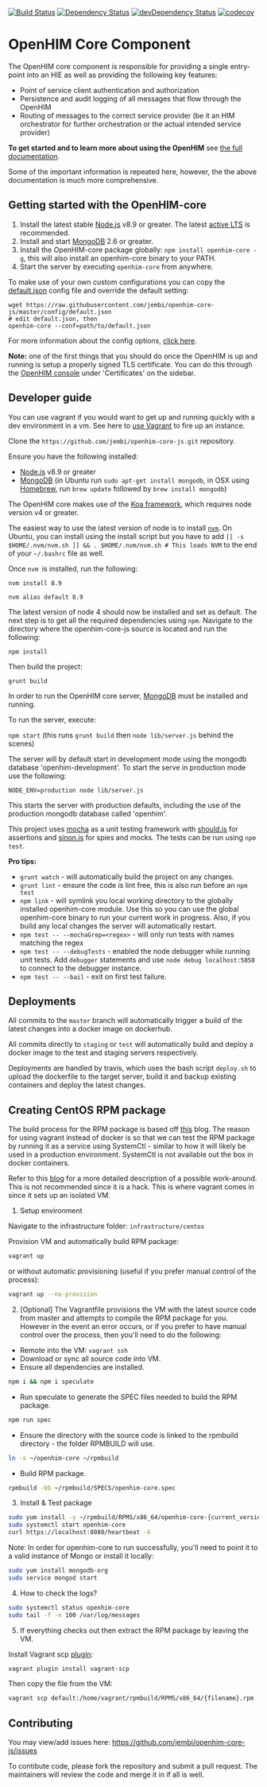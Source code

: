 [![Build Status](https://travis-ci.org/jembi/openhim-core-js.png?branch=master)](https://travis-ci.org/jembi/openhim-core-js) [![Dependency Status](https://david-dm.org/jembi/openhim-core-js.png)](https://david-dm.org/jembi/openhim-core-js) [![devDependency Status](https://david-dm.org/jembi/openhim-core-js/dev-status.png)](https://david-dm.org/jembi/openhim-core-js#info=devDependencies) [![codecov](https://codecov.io/gh/jembi/openhim-core-js/branch/master/graph/badge.svg)](https://codecov.io/gh/jembi/openhim-core-js)

OpenHIM Core Component
======================

The OpenHIM core component is responsible for providing a single entry-point into an HIE as well as providing the following key features:

* Point of service client authentication and authorization
* Persistence and audit logging of all messages that flow through the OpenHIM
* Routing of messages to the correct service provider (be it an HIM orchestrator for further orchestration or the actual intended service provider)

**To get started and to learn more about using the OpenHIM** see [the full documentation](http://openhim.rtfd.org).

Some of the important information is repeated here, however, the the above documentation is much more comprehensive.

Getting started with the OpenHIM-core
-------------------------------------

1. Install the latest stable [Node.js](http://nodejs.org/) v8.9 or greater. The latest [active LTS](https://github.com/nodejs/LTS) is recommended.
2. Install and start [MongoDB](http://www.mongodb.org/) 2.6 or greater.
3. Install the OpenHIM-core package globally: `npm install openhim-core -g`, this will also install an openhim-core binary to your PATH.
4. Start the server by executing `openhim-core` from anywhere.

To make use of your own custom configurations you can copy the [default.json](https://github.com/jembi/openhim-core-js/blob/master/config/default.json) config file and override the default setting:

```
wget https://raw.githubusercontent.com/jembi/openhim-core-js/master/config/default.json
# edit default.json, then
openhim-core --conf=path/to/default.json
```

For more information about the config options, [click here](https://github.com/jembi/openhim-core-js/blob/master/config/config.md).

**Note:** one of the first things that you should do once the OpenHIM is up and running is setup a properly signed TLS certificate. You can do this through the [OpenHIM console](https://github.com/jembi/openhim-console) under 'Certificates' on the sidebar.

Developer guide
---------------

You can use vagrant if you would want to get up and running quickly with a dev environment in a vm. See here to [use Vagrant](https://github.com/jembi/openhim-core-js/wiki/Running-the-OpenHIM-using-Vagrant) to fire up an instance.

Clone the `https://github.com/jembi/openhim-core-js.git` repository.

Ensure you have the following installed:
* [Node.js](http://nodejs.org/) v8.9 or greater
* [MongoDB](http://www.mongodb.org/) (in Ubuntu run `sudo apt-get install mongodb`, in OSX using [Homebrew](http://brew.sh), run `brew update` followed by `brew install mongodb`)

The OpenHIM core makes use of the [Koa framework](http://koajs.com/), which requires node version v4 or greater.

The easiest way to use the latest version of node is to install [`nvm`](https://github.com/creationix/nvm). On Ubuntu, you can install using the install script but you have to add `[[ -s $HOME/.nvm/nvm.sh ]] && . $HOME/.nvm/nvm.sh # This loads NVM` to the end of your `~/.bashrc` file as well.

Once `nvm `is installed, run the following:

`nvm install 8.9`

`nvm alias default 8.9`

The latest version of node 4 should now be installed and set as default. The next step is to get all the required dependencies using `npm`. Navigate to the directory where the openhim-core-js source is located and run the following:

`npm install`

Then build the project:

`grunt build`

In order to run the OpenHIM core server, [MongoDB](http://www.mongodb.org/) must be installed and running.

To run the server, execute:

`npm start` (this runs `grunt build` then `node lib/server.js` behind the scenes)

The server will by default start in development mode using the mongodb database 'openhim-development'. To start the serve in production mode use the following:

`NODE_ENV=production node lib/server.js`

This starts the server with production defaults, including the use of the production mongodb database called 'openhim'.

This project uses [mocha](https://mochajs.org/) as a unit testing framework with [should.js](https://github.com/visionmedia/should.js/) for assertions and [sinon.js](http://sinonjs.org/) for spies and mocks. The tests can be run using `npm test`.

**Pro tips:**

* `grunt watch` - will automatically build the project on any changes.
* `grunt lint` - ensure the code is lint free, this is also run before an `npm test`
* `npm link` - will symlink you local working directory to the globally installed openhim-core module. Use this so you can use the global openhim-core binary to run your current work in progress. Also, if you build any local changes the server will automatically restart.
* `npm test -- --mochaGrep=<regex>` - will only run tests with names matching the regex
* `npm test -- --debugTests` - enabled the node debugger while running unit tests. Add `debugger` statements and use `node debug localhost:5858` to connect to the debugger instance.
* `npm test -- --bail` - exit on first test failure.

Deployments
------------

All commits to the `master` branch will automatically trigger a build of the latest changes into a docker image on dockerhub.

All commits directly to `staging` or `test` will automatically build and deploy a docker image to the test and staging servers respectively.

Deployments are handled by travis, which uses the bash script `deploy.sh` to upload the dockerfile to the target server, build it and backup existing containers and deploy the latest changes.

## Creating CentOS RPM package

The build process for the RPM package is based off [this](https://github.com/bbc/speculate/wiki/Packaging-a-Node.js-project-as-an-RPM-for-CentOS-7) blog. The reason for using vagrant instead of docker is so that we can test the RPM package by running it as a service using SystemCtl - similar to how it will likely be used in a production environment. SystemCtl is not available out the box in docker containers.

Refer to this [blog](https://developers.redhat.com/blog/2014/05/05/running-systemd-within-docker-container/) for a more detailed description of a possible work-around. This is not recommended since it is a hack. This is where vagrant comes in since it sets up an isolated VM.

1. Setup environment

Navigate to the infrastructure folder: `infrastructure/centos`

Provision VM and automatically build RPM package:
```bash
vagrant up
```
or without automatic provisioning (useful if you prefer manual control of the process):
```bash
vagrant up --no-provision
```

2. [Optional] The Vagrantfile provisions the VM with the latest source code from master and attempts to compile the RPM package for you. However in the event an error occurs, or if you prefer to have manual control over the process, then you'll need to do the following:

* Remote into the VM: `vagrant ssh`
* Download or sync all source code into VM.
* Ensure all dependencies are installed.
```bash
npm i && npm i speculate
```
* Run speculate to generate the SPEC files needed to build the RPM package.
```bash
npm run spec
```
* Ensure the directory with the source code is linked to the rpmbuild directory - the folder RPMBUILD will use.
```bash
ln -s ~/openhim-core ~/rpmbuild
```
* Build RPM package.
```bash
rpmbuild -bb ~/rpmbuild/SPECS/openhim-core.spec
```

3. Install & Test package

```bash
sudo yum install -y ~/rpmbuild/RPMS/x86_64/openhim-core-{current_version}.x86_64.rpm
sudo systemctl start openhim-core
curl https://localhost:8080/heartbeat -k
```

Note: In order for openhim-core to run successfully, you'll need to point it to a valid instance of Mongo or install it locally:

```bash
sudo yum install mongodb-org
sudo service mongod start
```

4. How to check the logs?

```bash
sudo systemctl status openhim-core
sudo tail -f -n 100 /var/log/messages
```

5. If everything checks out then extract the RPM package by leaving the VM.

Install Vagrant scp [plugin](https://github.com/invernizzi/vagrant-scp):
```bash
vagrant plugin install vagrant-scp
```

Then copy the file from the VM:

```bash
vagrant scp default:/home/vagrant/rpmbuild/RPMS/x86_64/{filename}.rpm .
```

Contributing
------------

You may view/add issues here: https://github.com/jembi/openhim-core-js/issues

To contibute code, please fork the repository and submit a pull request. The maintainers will review the code and merge it in if all is well.
